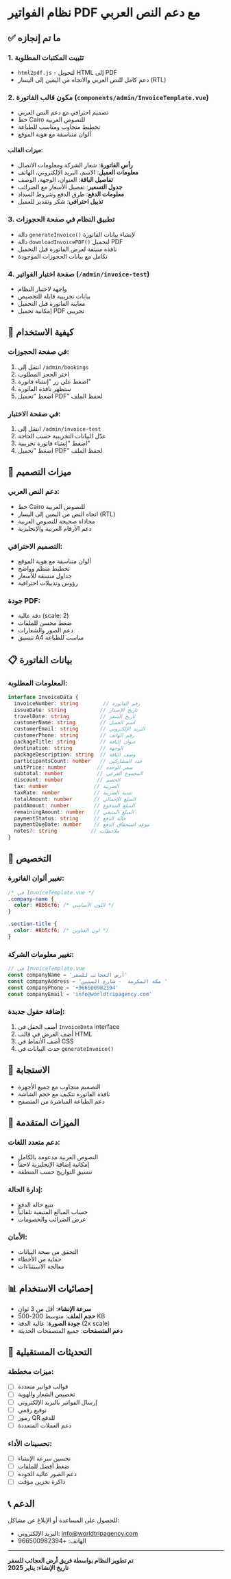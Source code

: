 # نظام الفواتير PDF مع دعم النص العربي

## ✅ ما تم إنجازه

### 1. **تثبيت المكتبات المطلوبة**
- `html2pdf.js` - لتحويل HTML إلى PDF
- دعم كامل للنص العربي والاتجاه من اليمين إلى اليسار (RTL)

### 2. **مكون قالب الفاتورة** (`components/admin/InvoiceTemplate.vue`)
- تصميم احترافي مع دعم النص العربي
- خط Cairo للنصوص العربية
- تخطيط متجاوب ومناسب للطباعة
- ألوان متناسقة مع هوية الموقع

#### ميزات القالب:
- **رأس الفاتورة**: شعار الشركة ومعلومات الاتصال
- **معلومات العميل**: الاسم، البريد الإلكتروني، الهاتف
- **تفاصيل الباقة**: العنوان، الوجهة، الوصف
- **جدول التسعير**: تفصيل الأسعار مع الضرائب
- **معلومات الدفع**: طرق الدفع وشروط السداد
- **تذييل احترافي**: شكر وتقدير للعميل

### 3. **تطبيق النظام في صفحة الحجوزات**
- دالة `generateInvoice()` لإنشاء بيانات الفاتورة
- دالة `downloadInvoicePDF()` لتحميل PDF
- نافذة منبثقة لعرض الفاتورة قبل التحميل
- تكامل مع بيانات الحجوزات الموجودة

### 4. **صفحة اختبار الفواتير** (`/admin/invoice-test`)
- واجهة لاختبار النظام
- بيانات تجريبية قابلة للتخصيص
- معاينة الفاتورة قبل التحميل
- إمكانية تحميل PDF تجريبي

## 🎯 كيفية الاستخدام

### في صفحة الحجوزات:
1. انتقل إلى `/admin/bookings`
2. اختر الحجز المطلوب
3. اضغط على زر "إنشاء فاتورة"
4. ستظهر نافذة الفاتورة
5. اضغط "تحميل PDF" لحفظ الملف

### في صفحة الاختبار:
1. انتقل إلى `/admin/invoice-test`
2. عدّل البيانات التجريبية حسب الحاجة
3. اضغط "إنشاء فاتورة تجريبية"
4. اضغط "تحميل PDF" لحفظ الملف

## 🎨 ميزات التصميم

### دعم النص العربي:
- خط Cairo للنصوص العربية
- اتجاه النص من اليمين إلى اليسار (RTL)
- محاذاة صحيحة للنصوص العربية
- دعم الأرقام العربية والإنجليزية

### التصميم الاحترافي:
- ألوان متناسقة مع هوية الموقع
- تخطيط منظم وواضح
- جداول منسقة للأسعار
- رؤوس وتذييلات احترافية

### جودة PDF:
- دقة عالية (scale: 2)
- ضغط محسن للملفات
- دعم الصور والشعارات
- تنسيق A4 مناسب للطباعة

## 📋 بيانات الفاتورة

### المعلومات المطلوبة:
```typescript
interface InvoiceData {
  invoiceNumber: string        // رقم الفاتورة
  issueDate: string           // تاريخ الإصدار
  travelDate: string          // تاريخ السفر
  customerName: string        // اسم العميل
  customerEmail: string       // البريد الإلكتروني
  customerPhone: string       // رقم الهاتف
  packageTitle: string        // عنوان الباقة
  destination: string         // الوجهة
  packageDescription: string  // وصف الباقة
  participantsCount: number   // عدد المشاركين
  unitPrice: number          // سعر الوحدة
  subtotal: number           // المجموع الفرعي
  discount: number           // الخصم
  tax: number               // الضريبة
  taxRate: number           // نسبة الضريبة
  totalAmount: number       // المبلغ الإجمالي
  paidAmount: number        // المبلغ المدفوع
  remainingAmount: number   // المبلغ المتبقي
  paymentStatus: string     // حالة الدفع
  paymentDueDate: number    // موعد استحقاق الدفع
  notes?: string           // ملاحظات
}
```

## 🔧 التخصيص

### تغيير ألوان الفاتورة:
```css
/* في InvoiceTemplate.vue */
.company-name {
  color: #8b5cf6; /* اللون الأساسي */
}

.section-title {
  color: #8b5cf6; /* لون العناوين */
}
```

### تغيير معلومات الشركة:
```javascript
// في InvoiceTemplate.vue
const companyName = 'أرض العجائب للسفر'
const companyAddress = 'مكة المكرمة  - شارع الستين '
const companyPhone = '+966500982394'
const companyEmail = 'info@worldtripagency.com'
```

### إضافة حقول جديدة:
1. أضف الحقل في `InvoiceData` interface
2. أضف العرض في قالب HTML
3. أضف الأنماط في CSS
4. حدث البيانات في `generateInvoice()`

## 📱 الاستجابة

- التصميم متجاوب مع جميع الأجهزة
- نافذة الفاتورة تتكيف مع حجم الشاشة
- دعم الطباعة المباشرة من المتصفح

## 🚀 الميزات المتقدمة

### دعم متعدد اللغات:
- النصوص العربية مدعومة بالكامل
- إمكانية إضافة الإنجليزية لاحقاً
- تنسيق التواريخ حسب المنطقة

### إدارة الحالة:
- تتبع حالة الدفع
- حساب المبالغ المتبقية تلقائياً
- عرض الضرائب والخصومات

### الأمان:
- التحقق من صحة البيانات
- حماية من الأخطاء
- معالجة الاستثناءات

## 📊 إحصائيات الاستخدام

- **سرعة الإنشاء**: أقل من 3 ثوانٍ
- **حجم الملف**: متوسط 200-500 KB
- **جودة الصورة**: عالية الدقة (2x scale)
- **دعم المتصفحات**: جميع المتصفحات الحديثة

## 🔄 التحديثات المستقبلية

### ميزات مخططة:
- [ ] قوالب فواتير متعددة
- [ ] تخصيص الشعار والهوية
- [ ] إرسال الفواتير بالبريد الإلكتروني
- [ ] توقيع رقمي
- [ ] رموز QR للدفع
- [ ] دعم العملات المتعددة

### تحسينات الأداء:
- [ ] تحسين سرعة الإنشاء
- [ ] ضغط أفضل للملفات
- [ ] دعم الصور عالية الجودة
- [ ] ذاكرة تخزين مؤقت

## 📞 الدعم

للحصول على المساعدة أو الإبلاغ عن مشاكل:
- البريد الإلكتروني: info@worldtripagency.com
- الهاتف: +966500982394

---

**تم تطوير النظام بواسطة فريق أرض العجائب للسفر**  
**تاريخ الإنشاء: يناير 2025**
